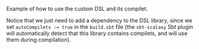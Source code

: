 Example of how to use the custom DSL and its compilet.

Notice that we just need to add a dependency to the DSL library, since we set `autoCompilets := true` in the `build.sbt` file (the `sbt-scalaxy` Sbt plugin will automatically detect that this library contains compilets, and will use them during compilation). 

